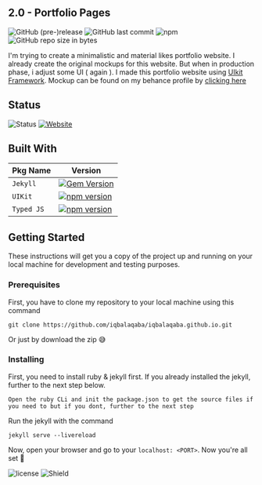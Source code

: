 ## 2.0 - Portfolio Pages 
![GitHub (pre-)release](https://img.shields.io/github/release/iqbalaqaba/iqbalaqaba.github.io/all.svg)
![GitHub last commit](https://img.shields.io/github/last-commit/google/skia.svg)
![npm](https://img.shields.io/npm/v/npm.svg)
![GitHub repo size in bytes](https://img.shields.io/github/repo-size/badges/shields.svg)


I'm trying to create a minimalistic and material likes portfolio website. I already create the original mockups for this website. But when in production phase, i adjust some UI ( again ). I made this portfolio website using [UIkit Framework](https://github.com/uikit/uikit).
Mockup can be found on my behance profile by [clicking here](https://www.behance.net/gallery/68034339/One-page-portfolio-ui-concept)

## Status
![Status](https://david-dm.org/iqbalaqaba/iqbalaqaba.github.io.svg)
[![Website](https://img.shields.io/website-up-down-green-red/https/iqbalaqaba.github.io.svg?label=my-website)](htps://iqbalaqaba.github.io)



## Built With

| Pkg Name  | Version |
| ------------- | ------------- |
| `Jekyll` | [![Gem Version](https://badge.fury.io/rb/jekyll.svg)](https://badge.fury.io/rb/jekyll) |
| `UIKit` | [![npm version](https://badge.fury.io/js/uikit.svg)](https://badge.fury.io/js/uikit) |
| `Typed JS`  | [![npm version](https://badge.fury.io/js/typed.js.svg)](https://badge.fury.io/js/typed.js)  |



## Getting Started 
These instructions will get you a copy of the project up and running on your local machine for development and testing purposes.

### Prerequisites

First, you have to clone my repository to your local machine using this command
```
git clone https://github.com/iqbalaqaba/iqbalaqaba.github.io.git
```
Or just by download the zip 😅

### Installing
First, you need to install ruby & jekyll first. If you already installed the jekyll, further to the next step below.

```
Open the ruby CLi and init the package.json to get the source files if you need to but if you dont, further to the next step
```

Run the jekyll with the command

```
jekyll serve --livereload
```

Now, open your browser and go to your `localhost: <PORT>`. Now you're all set 👏

![license](https://img.shields.io/github/license/mashape/apistatus.svg) ![Shield](https://img.shields.io/badge/shield%20by-shield.io%20and%20badgefury-blue.svg)

